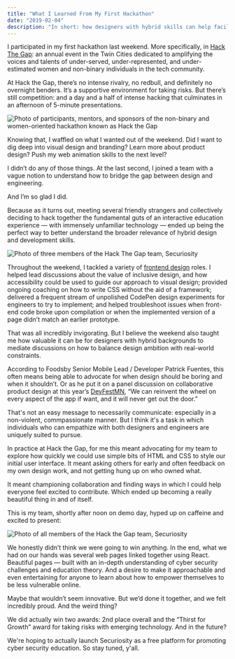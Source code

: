 ```yaml
---
title: "What I Learned From My First Hackathon"
date: "2019-02-04"
description: "In short: how designers with hybrid skills can help facilitate compassionate collaboration."
---
```


I participated in my first hackathon last weekend. More specifically, in [Hack The Gap](https://www.hackthegap.com/): an annual event in the Twin Cities dedicated to amplifying the voices and talents of under-served, under-represented, and under-estimated women and non-binary individuals in the tech community.

At Hack the Gap, there’s no intense rivalry, no redbull, and definitely no overnight benders. It’s a supportive environment for taking risks. But there’s still competition: and a day and a half of intense hacking that culminates in an afternoon of 5-minute presentations.

![Photo of participants, mentors, and sponsors of the non-binary and women-oriented hackathon known as Hack the Gap](/images/hackthegap-group.jpg)

Knowing that, I waffled on what I wanted out of the weekend. Did I want to dig deep into visual design and branding? Learn more about product design? Push my web animation skills to the next level?

I didn’t do any of those things. At the last second, I joined a team with a vague notion to understand how to bridge the gap between design and engineering.

And I’m so glad I did.

Because as it turns out, meeting several friendly strangers and collectively deciding to hack together the fundamental guts of an interactive education experience — with immensely unfamiliar technology — ended up being the perfect way to better understand the broader relevance of hybrid design and development skills.

![Photo of three members of the Hack The Gap team, Securiosity](/images/hackthegap-whiteboard.jpg)

Throughout the weekend, I tackled a variety of [frontend design](http://bradfrost.com/blog/post/frontend-design/) roles. I helped lead discussions about the value of inclusive design, and how accessibility could be used to guide our approach to visual design; provided ongoing coaching on how to write CSS without the aid of a framework; delivered a frequent stream of unpolished CodePen design experiments for engineers to try to implement; and helped troubleshoot issues when front-end code broke upon compilation or when the implemented version of a page didn’t match an earlier prototype.

That was all incredibly invigorating. But I believe the weekend also taught me how valuable it can be for designers with hybrid backgrounds to mediate discussions on how to balance design ambition with real-world constraints.

According to Foodsby Senior Mobile Lead / Developer Patrick Fuentes, this often means being able to advocate for when design should be boring and when it shouldn’t.
Or as he put it on a panel discussion on collaborative product design at this year’s [DevFestMN](https://devfest.mn/), “We can reinvent the wheel on every aspect of the app if want, and it will never get out the door.”

That's not an easy message to necessarily communicate: especially in a non-violent, commpassionate manner. But I think it's a task in which individuals who can empathize with both designers and engineers are uniquely suited to pursue.

In practice at Hack the Gap, for me this meant advocating for my team to explore how quickly we could use simple bits of HTML and CSS to style our initial user interface. It meant asking others for early and often feedback on my own design work, and not getting hung up on who owned what.

It meant championing collaboration and finding ways in which I could help everyone feel excited to contribute. Which ended up becoming a really beautiful thing in and of itself.

This is my team, shortly after noon on demo day, hyped up on caffeine and excited to present:

![Photo of all members of the Hack the Gap team, Securiosity](/images/hackthegap-securiosityteam.jpg)

We honestly didn’t think we were going to win anything. In the end, what we had on our hands was several web pages linked together using React. Beautiful pages — built with an in-depth understanding of cyber security challenges and education theory. And a desire to make it approachable and even entertaining for anyone to learn about how to empower themselves to be less vulnerable online.

Maybe that wouldn’t seem innovative. But we’d done it together, and we felt incredibly proud. And the weird thing?

We did actually win two awards: 2nd place overall and the “Thirst for Growth” award for taking risks with emerging technology. And in the future?

We're hoping to actually launch Securiosity as a free platform for promoting cyber security education. So stay tuned, y'all.
